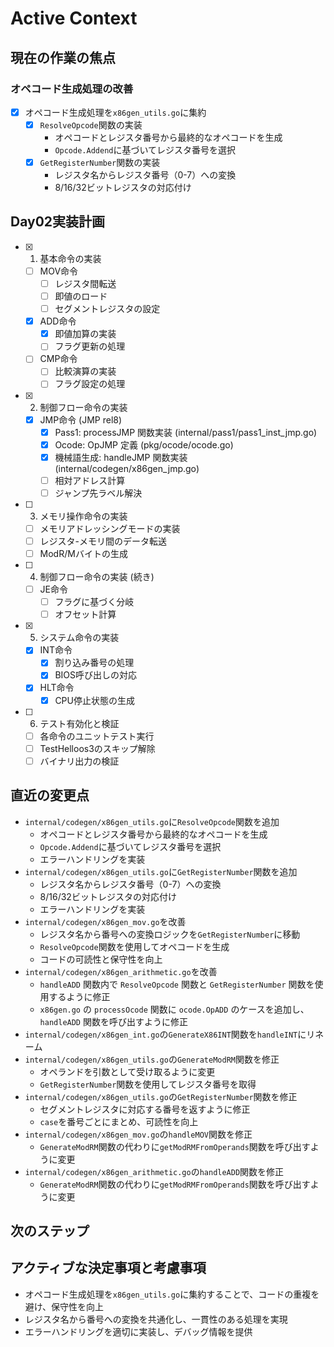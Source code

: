 # Active Context

## 現在の作業の焦点

### オペコード生成処理の改善
- [x] オペコード生成処理を`x86gen_utils.go`に集約
  - [x] `ResolveOpcode`関数の実装
    - オペコードとレジスタ番号から最終的なオペコードを生成
    - `Opcode.Addend`に基づいてレジスタ番号を選択
  - [x] `GetRegisterNumber`関数の実装
    - レジスタ名からレジスタ番号（0-7）への変換
    - 8/16/32ビットレジスタの対応付け

## Day02実装計画

- [x] 1. 基本命令の実装
    - [ ] MOV命令
        - [ ] レジスタ間転送
        - [ ] 即値のロード
        - [ ] セグメントレジスタの設定
    - [x] ADD命令
        - [x] 即値加算の実装
        - [ ] フラグ更新の処理
    - [ ] CMP命令
        - [ ] 比較演算の実装
        - [ ] フラグ設定の処理
- [x] 2. 制御フロー命令の実装
    - [x] JMP命令 (JMP rel8)
        - [x] Pass1: processJMP 関数実装 (internal/pass1/pass1_inst_jmp.go)
        - [x] Ocode: OpJMP 定義 (pkg/ocode/ocode.go)
        - [x] 機械語生成: handleJMP 関数実装 (internal/codegen/x86gen_jmp.go)
        - [ ] 相対アドレス計算
        - [ ] ジャンプ先ラベル解決
- [ ] 3. メモリ操作命令の実装
    - [ ] メモリアドレッシングモードの実装
    - [ ] レジスタ-メモリ間のデータ転送
    - [ ] ModR/Mバイトの生成
- [ ] 4. 制御フロー命令の実装 (続き)
    - [ ] JE命令
        - [ ] フラグに基づく分岐
        - [ ] オフセット計算
- [x] 5. システム命令の実装
    - [x] INT命令
        - [x] 割り込み番号の処理
        - [x] BIOS呼び出しの対応
    - [x] HLT命令
        - [x] CPU停止状態の生成
- [ ] 6. テスト有効化と検証
    - [ ] 各命令のユニットテスト実行
    - [ ] TestHelloos3のスキップ解除
    - [ ] バイナリ出力の検証

## 直近の変更点

- `internal/codegen/x86gen_utils.go`に`ResolveOpcode`関数を追加
  - オペコードとレジスタ番号から最終的なオペコードを生成
  - `Opcode.Addend`に基づいてレジスタ番号を選択
  - エラーハンドリングを実装
- `internal/codegen/x86gen_utils.go`に`GetRegisterNumber`関数を追加
  - レジスタ名からレジスタ番号（0-7）への変換
  - 8/16/32ビットレジスタの対応付け
  - エラーハンドリングを実装
- `internal/codegen/x86gen_mov.go`を改善
  - レジスタ名から番号への変換ロジックを`GetRegisterNumber`に移動
  - `ResolveOpcode`関数を使用してオペコードを生成
  - コードの可読性と保守性を向上
- `internal/codegen/x86gen_arithmetic.go`を改善
  - `handleADD` 関数内で `ResolveOpcode` 関数と `GetRegisterNumber` 関数を使用するように修正
  - `x86gen.go` の `processOcode` 関数に `ocode.OpADD` のケースを追加し、`handleADD` 関数を呼び出すように修正
- `internal/codegen/x86gen_int.go`の`GenerateX86INT`関数を`handleINT`にリネーム
- `internal/codegen/x86gen_utils.go`の`GenerateModRM`関数を修正
  - オペランドを引数として受け取るように変更
  - `GetRegisterNumber`関数を使用してレジスタ番号を取得
- `internal/codegen/x86gen_utils.go`の`GetRegisterNumber`関数を修正
  - セグメントレジスタに対応する番号を返すように修正
  - `case`を番号ごとにまとめ、可読性を向上
- `internal/codegen/x86gen_mov.go`の`handleMOV`関数を修正
  - `GenerateModRM`関数の代わりに`getModRMFromOperands`関数を呼び出すように変更
- `internal/codegen/x86gen_arithmetic.go`の`handleADD`関数を修正
  - `GenerateModRM`関数の代わりに`getModRMFromOperands`関数を呼び出すように変更

## 次のステップ

## アクティブな決定事項と考慮事項

- オペコード生成処理を`x86gen_utils.go`に集約することで、コードの重複を避け、保守性を向上
- レジスタ名から番号への変換を共通化し、一貫性のある処理を実現
- エラーハンドリングを適切に実装し、デバッグ情報を提供
